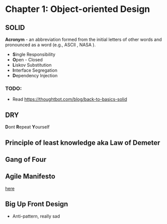 # Chapter 1: Object-oriented Design

## SOLID

**Acronym** - an abbreviation formed from the initial letters of
other words and pronounced as a word (e.g., ASCII , NASA ).

* **S**ingle Responsibility
* **O**pen - Closed
* **L**iskov Substitution
* **I**nterface Segregation
* **D**ependency Injection

### TODO:
- Read https://thoughtbot.com/blog/back-to-basics-solid

## DRY

**D**ont **R**epeat **Y**ourself

## Principle of least knowledge aka Law of Demeter

## Gang of Four

## Agile Manifesto

[here](http://agilemanifesto.org)

## Big Up Front Design

* Anti-pattern, really sad

